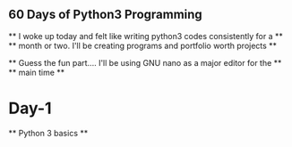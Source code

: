 ## 60 Days of Python3 Programming
** I woke up today and felt like writing python3 codes consistently for a **
** month or two. I'll be creating programs and portfolio worth projects **

** Guess the fun part.... I'll be using GNU nano as a major editor for the **
** main time ** 

# Day-1
** Python 3 basics **

